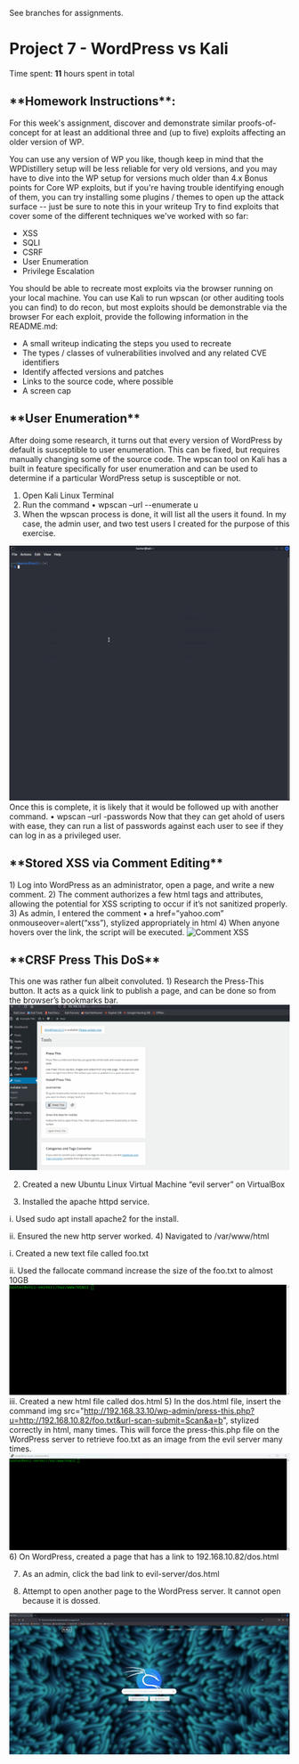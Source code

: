 See branches for assignments.

# Project 7 - WordPress vs Kali

Time spent: **11** hours spent in total

<h2>**Homework Instructions**:</h2> 
For this week's assignment, discover and demonstrate similar proofs-of-concept for at least an additional three and (up to five) exploits affecting an older version of WP.

You can use any version of WP you like, though keep in mind that the WPDistillery setup will be less reliable for very old versions, and you may have to dive into the WP setup for versions much older than 4.x
Bonus points for Core WP exploits, but if you're having trouble identifying enough of them, you can try installing some plugins / themes to open up the attack surface -- just be sure to note this in your writeup
Try to find exploits that cover some of the different techniques we've worked with so far:
- XSS
- SQLI
- CSRF
- User Enumeration
- Privilege Escalation

You should be able to recreate most exploits via the browser running on your local machine. You can use Kali to run wpscan (or other auditing tools you can find) to do recon, but most exploits should be demonstrable via the browser
For each exploit, provide the following information in the README.md:
- A small writeup indicating the steps you used to recreate
- The types / classes of vulnerabilities involved and any related CVE identifiers
- Identify affected versions and patches
- Links to the source code, where possible
- A screen cap


<h2>**User Enumeration**</h2>
After doing some research, it turns out that every version of WordPress by default is susceptible to user enumeration. This can be fixed, but requires manually changing some of the source code. The wpscan tool on Kali has a built in feature specifically for user enumeration and can be used to determine if a particular WordPress setup is susceptible or not.

1)	Open Kali Linux Terminal
2)	Run the command 
•	wpscan –url <URL or IP address of server> --enumerate u
3)	When the wpscan process is done, it will list all the users it found. In my case, the admin user, and two test users I created for the purpose of this exercise.

<img src="User Enumeration.gif" alt="User Enumeration">
Once this is complete, it is likely that it would be followed up with another command.
•	wpscan –url <URL or IP address of server> -passwords <path to passwords.txt>
Now that they can get ahold of users with ease, they can run a list of passwords against each user to see if they can log in as a privileged user.

<h2>**Stored XSS via Comment Editing**</h2>
1)	Log into WordPress as an administrator, open a page, and write a new comment.
2)	The comment authorizes a few html tags and attributes, allowing the potential for XSS scripting to occur if it’s not sanitized properly.
3)	As admin, I entered the comment 
•	a href=”yahoo.com” onmouseover=alert(“xss”), stylized appropriately in html
4)	When anyone hovers over the link, the script will be executed. 

<img src="Commment XSS.gif" alt="Comment XSS">
  
<h2>**CRSF Press This DoS**</h2>
This one was rather fun albeit convoluted.
1)	Research the Press-This button. It acts as a quick link to publish a page, and can be done so from the browser’s bookmarks bar.
  <img src="Press This.gif" alt="Press-This gif 1">
  
2)	Created a new Ubuntu Linux Virtual Machine “evil server” on VirtualBox 
  
3)	Installed the apache httpd service.
  
  i.	Used sudo apt install apache2 for the install.
  
  ii.	Ensured the new http server worked.
4)	Navigated to /var/www/html
  
  i.	Created a new text file called foo.txt
  
  ii.	Used the fallocate command increase the size of the foo.txt to almost 10GB
  <img src="Fallocate.gif" alt="Press-This gif 2">
  iii.	Created a new html file called dos.html
5)	In the dos.html file, insert the command img src="http://192.168.33.10/wp-admin/press-this.php?u=http://192.168.10.82/foo.txt&url-scan-submit=Scan&a=b", stylized correctly in html, many times. This will force the press-this.php file on the WordPress server to retrieve foo.txt as an image from the evil server many times.
  <img src="dos.gif" alt="Press-This gif 3">
6)	On WordPress, created a page that has a link to 192.168.10.82/dos.html
  
7)	As an admin, click the bad link to evil-server/dos.html
  
8)	Attempt to open another page to the WordPress server. It cannot open because it is dossed.
<img src="dos attack.gif" alt="Press-This gif 4">
